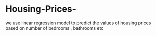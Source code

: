 # Housing-Prices-
we use linear regression model to predict the values of housing prices based on number of bedrooms , bathrooms etc
